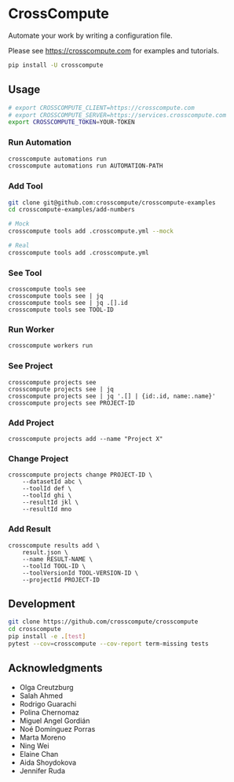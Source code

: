 # CrossCompute

Automate your work by writing a configuration file.

Please see https://crosscompute.com for examples and tutorials.

```bash
pip install -U crosscompute
```

## Usage

```bash
# export CROSSCOMPUTE_CLIENT=https://crosscompute.com
# export CROSSCOMPUTE_SERVER=https://services.crosscompute.com
export CROSSCOMPUTE_TOKEN=YOUR-TOKEN
```

### Run Automation

```bash
crosscompute automations run
crosscompute automations run AUTOMATION-PATH
```

### Add Tool

```bash
git clone git@github.com:crosscompute/crosscompute-examples
cd crosscompute-examples/add-numbers

# Mock
crosscompute tools add .crosscompute.yml --mock

# Real
crosscompute tools add .crosscompute.yml
```

### See Tool

```
crosscompute tools see
crosscompute tools see | jq
crosscompute tools see | jq .[].id
crosscompute tools see TOOL-ID
```

### Run Worker

```bash
crosscompute workers run
```

### See Project

```
crosscompute projects see
crosscompute projects see | jq
crosscompute projects see | jq '.[] | {id:.id, name:.name}'
crosscompute projects see PROJECT-ID
```

### Add Project

```
crosscompute projects add --name "Project X"
```

### Change Project

```
crosscompute projects change PROJECT-ID \
    --datasetId abc \
    --toolId def \
    --toolId ghi \
    --resultId jkl \
    --resultId mno
```

### Add Result

```
crosscompute results add \
    result.json \
    --name RESULT-NAME \
    --toolId TOOL-ID \
    --toolVersionId TOOL-VERSION-ID \
    --projectId PROJECT-ID
```

## Development

```bash
git clone https://github.com/crosscompute/crosscompute
cd crosscompute
pip install -e .[test]
pytest --cov=crosscompute --cov-report term-missing tests
```

## Acknowledgments

- Olga Creutzburg
- Salah Ahmed
- Rodrigo Guarachi
- Polina Chernomaz
- Miguel Angel Gordián
- Noé Domínguez Porras
- Marta Moreno
- Ning Wei
- Elaine Chan
- Aida Shoydokova
- Jennifer Ruda
